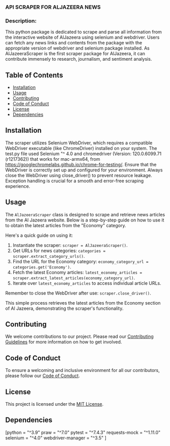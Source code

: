 ### API SCRAPER FOR ALJAZEERA NEWS

### Description:

This python package is dedicated to scrape and parse all information from the interactive website of AlJazeera using selenium and webdriver. Users can fetch any news links and contents from the package with the appropriate version of webdriver and selenium package installed. As AlJazeeraScraper is the first scraper package for AlJazeera, it can contribute immensely to research, journalism, and sentiment analysis. 

## Table of Contents
- [Installation](#installation)
- [Usage](#usage)
- [Contributing](#contributing)
- [Code of Conduct](#code-of-conduct)
- [License](#license)
- [Dependencies](#dependencies)

## Installation

The scraper utilizes Selenium WebDriver, which requires a compatible WebDriver executable (like ChromeDriver) installed on your system. The test.py file used Selenium "^ 4.0 and chromedriver (Version: 120.0.6099.71 (r1217362)) that works for mac-armx64, from https://googlechromelabs.github.io/chrome-for-testing/.  Ensure that the WebDriver is correctly set up and configured for your environment. Always close the WebDriver using close_driver() to prevent resource leakage. Exception handling is crucial for a smooth and error-free scraping experience. 

## Usage

The `AlJazeeraScraper` class is designed to scrape and retrieve news articles from the Al Jazeera website. Below is a step-by-step guide on how to use it to obtain the latest articles from the "Economy" category.

Here's a quick guide on using it:

1. Instantiate the scraper: `scraper = AlJazeeraScraper()`.
2. Get URLs for news categories: `categories = scraper.extract_category_urls()`.
3. Find the URL for the Economy category: `economy_category_url = categories.get('Economy')`.
4. Fetch the latest Economy articles: `latest_economy_articles = scraper.extract_latest_articles(economy_category_url)`.
5. Iterate over `latest_economy_articles` to access individual article URLs.

Remember to close the WebDriver after use: `scraper.close_driver()`.

This simple process retrieves the latest articles from the Economy section of Al Jazeera, demonstrating the scraper's functionality.

## Contributing

We welcome contributions to our project. Please read our [Contributing Guidelines](./CONTRIBUTING.md) for more information on how to get involved.

## Code of Conduct

To ensure a welcoming and inclusive environment for all our contributors, please follow our [Code of Conduct](./CODE_OF_CONDUCT.md).

## License

This project is licensed under the [MIT License](./LICENSE).

## Dependencies

[python = "^3.9"
praw = "^7.0"
pytest = "^7.4.3"
requests-mock = "^1.11.0"
selenium = "^4.0" 
webdriver-manager = "^3.5" ]